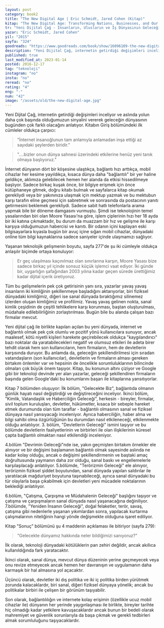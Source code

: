 ```yaml
---
layout: post  
category: book2  
title: "The New Digital Age | Eric Schmidt, Jared Cohen (Kitap)"  
kitap: "The New Digital Age: Transforming Nations, Businesses, and Our Lives"  
tr: "Yeni Dijital Çağ - İnsanların, Ulusların ve İş Dünyasının Geleceğini Yeni Baştan Şekillendirmek"  
yazar: "Eric Schmidt, Jared Cohen"  
yil: "2015"  
sayfa: "324"  
goodreads: "https://www.goodreads.com/book/show/16096109-the-new-digital-age"
description: "Yeni Dijital Çağ, internetin getirdiği değişimleri inceliyor ve aslında yolun daha çok başında olduğumuzun sinyalini vererek geleceğin dünyasının bugünden çok farklı olacağını anlatıyor."
published: true
last_modified_at: 2023-01-14
posted: 2016-12-17
tag: "teknoloji"
instagram: "no"
insta: "no"
reread: "no"
rating: "4"
eng: "-"
num: "42"
image: "/assets/old/the-new-digital-age.jpg"
---
```


Yeni Dijital Çağ, internetin getirdiği değişimleri inceliyor ve aslında yolun daha çok başında olduğumuzun sinyalini vererek geleceğin dünyasının bugünden çok farklı olacağını anlatıyor. Kitabın Giriş bölümündeki ilk cümleler oldukça çarpıcı:  
  
> "İnternet insanoğlunun tam anlamıyla anlamadan inşa ettiği az sayıdaki şeylerden biridir." 
  
> "....bizler onun dünya sahnesi üzerindeki etkilerine henüz yeni tanık olmaya başlıyoruz."  
  
İnternet dünyanın dört bir köşesine ulaştıkça, bağlantı hızı arttıkça, mobil cihazlar her kesime yayıldıkça, kısaca dünya daha "bağlantılı" bir yer haline geldikçe, aklımıza gelebilecek hemen her alanda da etkisi hissedilmeye başlıyor. Sadece birkaç kuşak önce, bir bilgiye erişmek için önce kütüphaneye gitmek, doğru kitabı bulmak ve sayfalarca kitap okumak gerekliydi veya bir yakınınıza ulaşmak için mektup yazmak ve bu mektubun karşı tarafın eline geçmesi için sabretmek ve sonrasında da postacının yanıtı getirmesini beklemek gerekliydi. Sadece sabit hatlı telefonlarla arama yapmak bile bir döneme damgasını vurmuştu. Şimdi ise teknolojinin temel yasalarından biri olan Moore Yasası'na göre, işlem çiplerinin hızı her 18 ayda bir iki katına çıkmaktadır, bu durum da muazzam bir hız ve gelişme ile karşı karşıya olduğumuzun habercisi ve kanıtı. Bir odanın içini kaplayan eski bilgisayarlara kıyasla bugün bir avuç içine sığan mobil cihazlar, dünyadaki online tüm bilgi kaynaklarına sadece saniyeler içinde ulaşmamızı sağlıyor.  
  
Yaşanan teknolojik gelişmenin boyutu, sayfa 277'de şu iki cümleyle oldukça anlaşılır biçimde ortaya konuluyor:
  
> Er geç ulaşılması kaçınılmaz olan sınırlarına karşın, Moore Yasası bize sadece birkaç yıl içinde sonsuz küçük işlemci vaat ediyor. İki günde bir, uygarlığın şafağından 2003 yılına kadar geçen sürede ürettiğimiz kadar dijital içerik üretiyoruz.  
  
Tüm bu gelişmelerin pek çok getirisinin yanı sıra, yazarlar yavaş yavaş insanların iki kimliğinin şekillenmeye başladığını aktarıyorlar, biri fiziksel dünyadaki kimliğimiz, diğeri ise sanal dünyada bıraktığımız silinemez izlerden oluşan kimliğimiz ve profilimiz. Yavaş yavaş gelinen nokta, sanal kimlik çeşidinin de çeşitli tehlikelere karşı korunması, baştan oluşturulması, müdahale edilebilirliğinin zorlaştırılması. Bugün bile bu alanda çalışan bazı firmalar mevcut.  
  
Yeni dijital çağ ile birlikte kapıları açılan bu yeni dünyada, internet ve bağlantılı olmak pek çok olumlu ve pozitif yönü kullanıcılara sunuyor, ancak maalesef, kötü niyetli kişileri harekete geçirebilecek oldukça "kaygılandırıcı" bazı noktalar da yaratabilecekleri negatif ve olumsuz etkileri ile adeta birer tehdit olarak hem son kullanıcıların, hem firmaların, hem de devletlerin karşısında duruyor. Bu anlamda da, geleceğin şekillendirilmesi için sıradan vatandaşların (son kullanıcılar), devletlerin ve firmaların alması gereken birtakım önlemler var ve hepsinin de öncelikle sorumluluklarının bilincinde olmaları çok büyük önem taşıyor. Kitap, bu konunun altını çiziyor ve Google gibi bir teknoloji devinde yer alan yazarlar, geleceği şekillendiren firmaların başında gelen Google'daki bu konumlarını başarı ile kitaplarına yansıtıyorlar.  
  
Kitap 7 bölümden oluşuyor: İlk bölüm, "Gelecekte Biz", bağlantıda olmanın günlük hayatı nasıl değiştirdiği ve değiştireceğini inceliyor. İkinci bölüm, "Kimlik, Vatandaşlık ve Haberciliğin Geleceği", herkesin - bireyler, firmalar, sivil toplum kuruluşları, devletler, hükümetler, kısaca bir sebeple hareket etmek durumunda olan tüm taraflar - bağlantılı olmasının sanal ve fiziksel dünyaya nasıl yansıyacağı inceleniyor. Ayrıca haberciliğin, haber alma ve bilgi sahibi olma özgürlüğünün bu durumdan nasıl etkileneceği, etkilenmekte olduğu anlatılıyor. 3. bölüm, "Devletlerin Geleceği" ismini taşıyor ve bu bölümde devletlerin faaliyetlerinin ve birbirleri ile olan ilişkilerinin küresel çapta bağlantılı olmaktan nasıl etkilendiği inceleniyor.  
  
4.bölüm "Devrimin Geleceği"nde ise, yakın geçmişten birtakım örnekler ele alınıyor ve bir değişimi başlamanın bağlantılı olmak sayesinde aslında ne kadar kolay olduğu, ancak o değişimi şekillendirmenin ve baştaki amaç doğrultusunda yaymanın daha zor olduğu, sanal baskı ve engellemelerle karşılaşılacağı anlatılıyor. 5.bölümde, "Terörizmin Geleceği" ele alınıyor, terörizmin fiziksel şiddet boyutundan, sanal dünyada yapılan saldırılar ile yaratılacak mağduriyet boyutuna taşınabileceği, ayrıca sanal dünyadaki bu tür olaylarla başa çıkabilmek için devletleri yeni mücadele noktalarının beklediği anlatılıyor.  
  
6.bölüm, "Çatışma, Çarpışma ve Müdahalenin Geleceği" başlığını taşıyor ve çatışma ve çarpışmaların sanal dünyada nasıl yaşanacağına değiniliyor. 7.bölümde, "Yeniden İnsanın Geleceği", doğal felaketler, terör, savaş, çatışma gibi nedenlerle yaşanan yıkımlardan sonra, yapılacak kurtarma çalışmalarının niteliğinin hangi yönde değişmekte olduğuna işaret ediliyor.  
  
Kitap "Sonuç" bölümünü şu 4 maddenin açıklaması ile bitiriyor (sayfa 279):  
  
> "Gelecekte dünyamız hakkında neler bildiğimizi sanıyoruz?"  
  
İlk olarak, teknoloji dünyadaki kötülüklerin pan zehiri değildir, ancak akıllıca kullanıldığında fark yaratacaktır.  
  
İkinci olarak, sanal dünya, mevcut dünya düzeninin yerine geçmeyecek veya onu revize etmeyecek ancak hemen her davranışın ve uygulamanın daha karmaşık bir hal almasına yol açacaktır.  
  
Üçüncü olarak, devletler iki dış politika ve iki iç politika birden yürütmek zorunda kalacaklardır, biri sanal, diğeri fiziksel dünyaya yönelik; ancak bu politikalar birbiri ile çelişen bir görünüm taşıyabilir.  
  
Son olarak, bağlantılılığın ve internete kolay erişimin (özellikle ucuz mobil cihazlar ile) dünyanın her yerinde yaygınlaşması ile birlikte, bireyler tarihte hiç olmadığı kadar yetkilere kavuşacaklardır ancak bunun bir bedeli olarak mahremiyet ve güvenlik sorunlarıyla da başa çıkmak ve gerekli tedbirleri almak sorumluluğunu taşıyacaklardır.  
  
